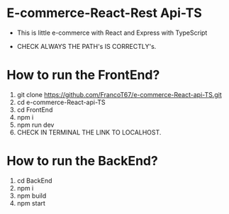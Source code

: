# E-commerce-React-Rest Api-TS
- This is  little e-commerce with React and Express with TypeScript

- CHECK ALWAYS THE PATH's IS CORRECTLY's.

# How to run the FrontEnd?

1. git clone https://github.com/FrancoT67/e-commerce-React-api-TS.git
2. cd e-commerce-React-api-TS
3. cd FrontEnd
4. npm i
5. npm run dev
6. CHECK IN TERMINAL THE LINK TO LOCALHOST.

# How to run the BackEnd?

1. cd BackEnd
2. npm i
3. npm build
4. npm start


